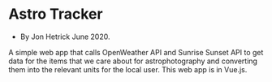 # Astro Tracker

- By Jon Hetrick June 2020.
  
A simple web app that calls OpenWeather API and Sunrise Sunset API to get data for the items that we care about for astrophotography and converting them into the relevant units for the local user. 
This web app is in Vue.js.

